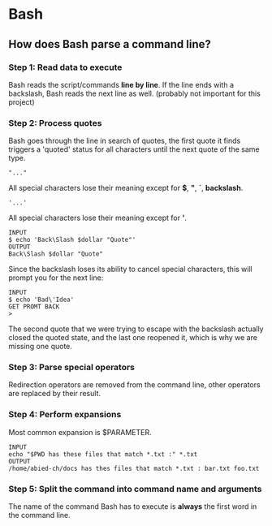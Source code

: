 # Bash

## How does Bash parse a command line?

### Step 1: Read data to execute

Bash reads the script/commands **line by line**.
If the line ends with a backslash, Bash reads the
next line as well. (probably not important for this project)

### Step 2: Process quotes

Bash goes through the line in search of quotes, the first quote it finds triggers
a 'quoted' status for all characters until the next quote of the same type.

```
"..."
```
All special characters lose their meaning except for **$**, **"**, **`**, **backslash**.
```
'...'
```
All special characters lose their meaning except for **'**.
```
INPUT
$ echo 'Back\Slash $dollar "Quote"'
OUTPUT
Back\Slash $dollar "Quote"
```
Since the backslash loses its ability to cancel special characters, this will prompt you
for the next line:
```
INPUT
$ echo 'Bad\'Idea'
GET PROMT BACK
>
```
The second quote that we were trying to escape with the backslash actually closed the quoted state,
and the last one reopened it, which is why we are missing one quote.


### Step 3: Parse special operators

Redirection operators are removed from the command line, other operators are replaced by their result.

### Step 4: Perform expansions

Most common expansion is $PARAMETER.
```
INPUT
echo "$PWD has these files that match *.txt :" *.txt
OUTPUT
/home/abied-ch/docs has thes files that match *.txt : bar.txt foo.txt
```

### Step 5: Split the command into command name and arguments

The name of the command Bash has to execute is **always** the first word in the command line.
















